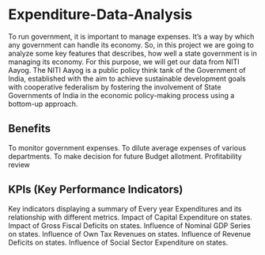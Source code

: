 # Expenditure-Data-Analysis

To run government, it is important to manage expenses. It’s a way by which any government can handle its economy. So, in this project we are going to analyze some key features that describes, how well a state government is in managing its economy. For this purpose, we will get our data from NITI Aayog. The NITI Aayog is a public policy think tank of the Government of India, established with the aim to achieve sustainable development goals with cooperative federalism by fostering the involvement of State Governments of India in the economic policy-making process using a bottom-up approach.

## Benefits


To monitor government expenses.
To dilute average expenses of various departments.
To make decision for future Budget allotment.
Profitability review

## KPIs (Key Performance Indicators)


Key indicators displaying a summary of Every year Expenditures and its relationship with different metrics.
 Impact of Capital Expenditure on states.
 Impact of Gross Fiscal Deficits on states.
 Influence of Nominal GDP Series on states.
 Influence of Own Tax Revenues on states.
 Influence of Revenue Deficits on states.
 Influence of Social Sector Expenditure on states.
